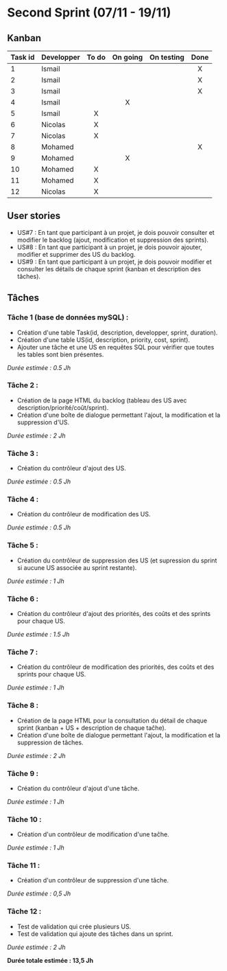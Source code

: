 # Second Sprint (07/11 - 19/11)

## Kanban
|Task id | Developper | To do | On going | On testing | Done |
| ---------- | ---------- | :-----: | :--------: | :----------: | :----: |
| 1 | Ismail | | | | X |
| 2 | Ismail | | | | X |
| 3 | Ismail | | | | X |
| 4 | Ismail | | X | | |
| 5 | Ismail | X | | | |
| 6 | Nicolas | X | | | |
| 7 | Nicolas | X | | | |
| 8 | Mohamed | | | | X |
| 9 | Mohamed | | X | | |
| 10 | Mohamed | X | | | |
| 11 | Mohamed | X | | | |
| 12 | Nicolas | X | | | |


## User stories
* US#7 : En tant que participant à un projet, je dois pouvoir consulter et modifier le backlog (ajout, modification et suppression des sprints). 
* US#8 : En tant que participant à un projet, je dois pouvoir ajouter, modifier et supprimer des US du backlog.	
* US#9 : En tant que participant à un projet, je dois pouvoir modifier et consulter les détails de chaque sprint (kanban et description des tâches).

## Tâches
### Tâche 1 (base de données mySQL) :
* Création d'une table Task(id, description, developper, sprint, duration). 
* Création d'une table US(id, description, priority, cost, sprint). 
* Ajouter une tâche et une US en requêtes SQL pour vérifier que toutes les tables sont bien présentes. 

*Durée estimée : 0.5 Jh*

### Tâche 2 :
* Création de la page HTML du backlog (tableau des US avec description/priorité/coût/sprint).
* Création d'une boîte de dialogue permettant l'ajout, la modification et la suppression d'US.

*Durée estimée : 2 Jh*

### Tâche 3 :
* Création du contrôleur d'ajout des US.

*Durée estimée : 0.5 Jh*

### Tâche 4 :
* Création du contrôleur de modification des US.

*Durée estimée : 0.5 Jh*

### Tâche 5 :
* Création du contrôleur de suppression des US (et supression du sprint si aucune US associée au sprint restante).

*Durée estimée : 1 Jh*

### Tâche 6 :
* Création du contrôleur d'ajout des priorités, des coûts et des sprints pour chaque US.

*Durée estimée : 1.5 Jh*

### Tâche 7 :
* Création du contrôleur de modification des priorités, des coûts et des sprints pour chaque US.

*Durée estimée : 1 Jh*

### Tâche 8 :
* Création de la page HTML pour la consultation du détail de chaque sprint (kanban + US + description de chaque taĉhe).
* Création d'une boîte de dialogue permettant l'ajout, la modification et la suppression de tâches.

*Durée estimée : 2 Jh*

### Tâche 9 :
* Création du contrôleur d'ajout d'une tâche.

*Durée estimée : 1 Jh*

### Tâche 10 :
* Création d'un contrôleur de modification d'une taĉhe.

*Durée estimée : 1 Jh*

### Tâche 11 :
* Création d'un contrôleur de suppression d'une tâche.

*Durée estimée : 0,5 Jh*

### Tâche 12 :
* Test de validation qui crée plusieurs US.
* Test de validation qui ajoute des tâches dans un sprint.

*Durée estimée : 2 Jh*


**Durée totale estimée : 13,5 Jh**
